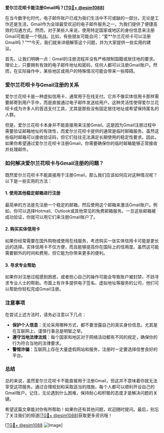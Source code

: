 **爱尔兰花呗卡能注册Gmail吗？[[TG💪+ @esim1088](https://t.me/s/esim1088)]**

在当今数字化时代，电子邮件账户已成为我们生活中不可或缺的一部分。无论是工作还是生活，Gmail作为全球最受欢迎的电子邮件服务之一，为我们提供了便捷高效的沟通方式。然而，对于某些人来说，使用特定国家或地区的身份信息来注册Gmail可能是一个挑战。比如，有些朋友可能会问：“爱**尔兰花呗卡可以注册Gmail吗？”**今天，我们就来详细解答这个问题，并为大家提供一些实用的建议。

首先，让我们明确一点：Gmail的注册流程并没有严格限制国籍或居住地的要求。理论上，只要拥有有效的电子邮件地址和密码，任何人都可以注册Gmail账户。然而，在实际操作中，某些地区或用户的特殊情况可能会带来一些障碍。

### 爱尔兰花呗卡与Gmail注册的关系

爱尔兰花呗卡是一种虚拟信用卡，通常用于在线支付。它并不像实体信用卡那样需要邮寄到用户手中，而是直接通过电子邮件发送给用户。这种灵活性使得爱尔兰花呗卡成为许多人的首选支付工具，尤其是那些没有固定居住地址或希望保持匿名的人群。

但是，爱尔兰花呗卡本身并不能直接用来注册Gmail。这是因为Gmail注册过程中需要验证邮箱地址的有效性，而爱尔兰花呗卡提供的通常是临时邮箱服务。虽然这些临时邮箱可以接收验证码，但它们往往无法满足长期使用的稳定性要求。因此，如果你希望通过爱尔兰花呗卡注册Gmail，你需要确保你的临时邮箱能够正常接收并处理邮件。

### 如何解决爱尔兰花呗卡与Gmail注册的问题？

既然爱尔兰花呗卡不能直接用于注册Gmail，那么我们应该如何应对这种情况呢？以下是一些实用的方法：

#### 1. 使用其他稳定邮箱进行注册

最简单的方法是先注册一个稳定的邮箱，然后使用这个邮箱来激活Gmail账户。例如，你可以选择Hotmail、Outlook或其他常见的免费邮箱服务。一旦这些邮箱被成功验证，你就可以用它们来注册Gmail账户了。

#### 2. 购买实体信用卡

如果你经常需要在国外购物或使用在线服务，考虑购买一张实体信用卡可能是更长远的选择。实体信用卡不仅方便，而且能够提高你在国际上的信用度。虽然这可能需要额外的时间和费用，但它能为你带来更多的便利。

#### 3. 寻求专业帮助

如果你对注册过程感到困惑，或者担心自己的操作可能会导致账户被封禁，不妨寻求专业人士的帮助。市面上有许多提供电子签名、虚拟地址等服务的公司，他们可以帮助你轻松完成Gmail注册。

### 注意事项

在尝试上述方法时，请务必注意以下几点：

- **保护个人信息**：无论采用哪种方式，都不要泄露自己的真实身份信息。尤其是在互联网上，谨慎行事总是明智之举。
- **遵守当地法律法规**：每个国家和地区对于网络活动都有不同的规定，确保你的行为符合当地的法律要求。
- **警惕诈骗**：互联网上存在大量虚假网站和服务，注册时一定要选择信誉良好的平台。

### 总结

总的来说，虽然爱尔兰花呗卡不能直接用于注册Gmail，但这并不意味着你就无法享受这项服务。通过合理规划和采取适当的措施，每个人都可以顺利开设自己的Gmail账户。记住，无论遇到什么困难，保持耐心和积极的态度才是解决问题的关键。

希望这篇文章能对你有所帮助！如果你还有其他问题，欢迎随时提问。最后，别忘了关注我们的频道[[TG💪+ @esim1088](https://t.me/s/esim1088)]获取更多资讯哦！

[[TG💪+ @esim1088](https://t.me/s/esim1088) ![Image](https://i.postimg.cc/4NQfJmqS/Snipaste-2025-05-13-00-14-12.png)]